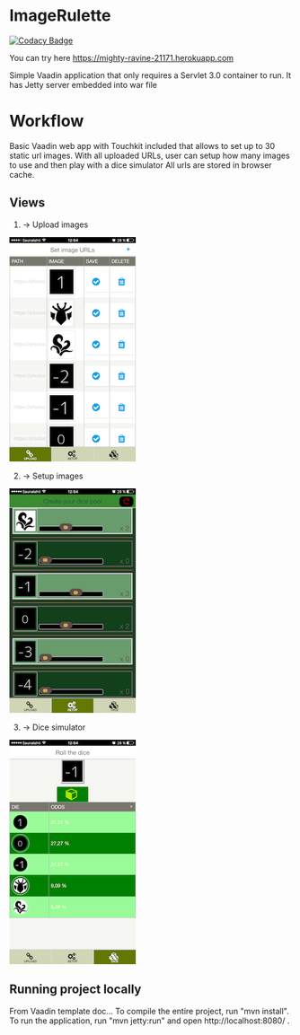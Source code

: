 ImageRulette
==============

[![Codacy Badge](https://api.codacy.com/project/badge/Grade/c5bdf00d73754cba8c5b071621bce964)](https://www.codacy.com/app/nineunderground/imagerulette?utm_source=github.com&utm_medium=referral&utm_content=nineunderground/imagerulette&utm_campaign=badger)

You can try here https://mighty-ravine-21171.herokuapp.com

Simple Vaadin application that only requires a Servlet 3.0 container to run. It has Jetty server embedded into war file

Workflow
========

Basic Vaadin web app with Touchkit included that allows to set up to 30 static url images.
With all uploaded URLs, user can setup how many images to use and then play with a dice simulator
All urls are stored in browser cache.

Views
-------------------------


1. -> Upload images

![Upload logo](docs/screenshots/uploadImages.png "Upload")

2. -> Setup images

![Setup logo](docs/screenshots/setupImages.png "Setup")

3. -> Dice simulator

![Simulator logo](docs/screenshots/diceSimulator.png "Simulator")


Running project locally
-------------------------

From Vaadin template doc...
To compile the entire project, run "mvn install".
To run the application, run "mvn jetty:run" and open http://localhost:8080/ .

